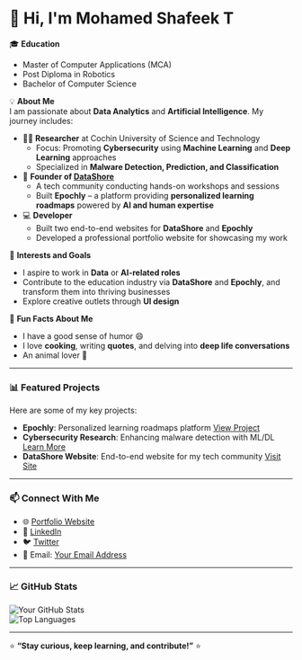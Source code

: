 # 👋 Hi, I'm Mohamed Shafeek T

🎓 **Education**  
- Master of Computer Applications (MCA)  
- Post Diploma in Robotics  
- Bachelor of Computer Science  

💡 **About Me**  
I am passionate about **Data Analytics** and **Artificial Intelligence**. My journey includes:  
- 🧑‍🔬 **Researcher** at Cochin University of Science and Technology  
  - Focus: Promoting **Cybersecurity** using **Machine Learning** and **Deep Learning** approaches  
  - Specialized in **Malware Detection, Prediction, and Classification**  
- 🌟 **Founder of [DataShore](#)**  
  - A tech community conducting hands-on workshops and sessions  
  - Built **Epochly** – a platform providing **personalized learning roadmaps** powered by **AI and human expertise**  
- 💻 **Developer**  
  - Built two end-to-end websites for **DataShore** and **Epochly**  
  - Developed a professional portfolio website for showcasing my work  

💼 **Interests and Goals**  
- I aspire to work in **Data** or **AI-related roles**  
- Contribute to the education industry via **DataShore** and **Epochly**, and transform them into thriving businesses  
- Explore creative outlets through **UI design**  

🍳 **Fun Facts About Me**  
- I have a good sense of humor 😄  
- I love **cooking**, writing **quotes**, and delving into **deep life conversations**  
- An animal lover 🐾  

---

### 📊 Featured Projects  
Here are some of my key projects:

- **Epochly**: Personalized learning roadmaps platform [View Project](#)  
- **Cybersecurity Research**: Enhancing malware detection with ML/DL [Learn More](#)  
- **DataShore Website**: End-to-end website for my tech community [Visit Site](#)  

---

### 📫 Connect With Me  
- 🌐 [Portfolio Website](#)  
- 🔗 [LinkedIn](#)  
- 🐦 [Twitter](#)  
- 📧 Email: [Your Email Address](mailto:your-email@example.com)

---

### 📈 GitHub Stats  
![Your GitHub Stats](https://github-readme-stats.vercel.app/api?username=your-username&show_icons=true&theme=radical)  
![Top Languages](https://github-readme-stats.vercel.app/api/top-langs/?username=your-username&layout=compact&theme=radical)

---

⭐ **“Stay curious, keep learning, and contribute!”** ⭐
